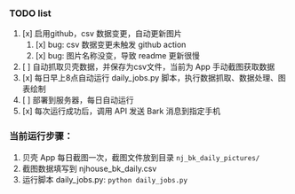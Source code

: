 ### TODO list
1. [x] 启用github，csv 数据变更，自动更新图片
   1. [x] bug: csv 数据变更未触发 github action
   2. [x] bug: 图片名称没变，导致 readme 更新很慢
2. [ ] 自动抓取贝壳数据，并保存为csv文件，当前为 App 手动截图获取数据
3. [x] 每日早上8点自动运行 daily_jobs.py 脚本，执行数据抓取、数据处理、图表绘制
4. [ ] 部署到服务器，每日自动运行
5. [x] 每次运行成功后，调用 API 发送 Bark 消息到指定手机

### 当前运行步骤：
1. 贝壳 App 每日截图一次，截图文件放到目录 `nj_bk_daily_pictures/`
1. 截图数据填写到 njhouse_bk_daily.csv
1. 运行脚本 daily_jobs.py: `python daily_jobs.py`
